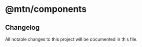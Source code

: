 # @mtn/components

## Changelog

All notable changes to this project will be documented in this file.
